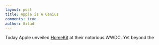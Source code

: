 ```yaml
---
layout: post
title: Apple is A Genius
comments: true
author: Gilad
---
```


Today Apple unveiled [HomeKit](https://developer.apple.com/homekit/) at their notorious WWDC. Yet beyond the 
